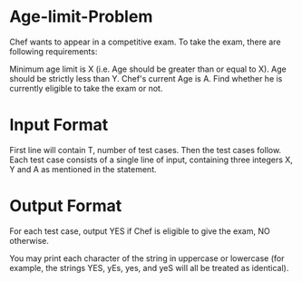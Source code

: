 # Age-limit-Problem

Chef wants to appear in a competitive exam. To take the exam, there are following requirements:

Minimum age limit is X (i.e. Age should be greater than or equal to X).
Age should be strictly less than Y.
Chef's current Age is A. Find whether he is currently eligible to take the exam or not.

# Input Format
First line will contain T, number of test cases. Then the test cases follow.
Each test case consists of a single line of input, containing three integers X, Y and A as mentioned in the statement.
# Output Format
For each test case, output YES if Chef is eligible to give the exam, NO otherwise.

You may print each character of the string in uppercase or lowercase (for example, the strings YES, yEs, yes, and yeS will all be treated as identical).
